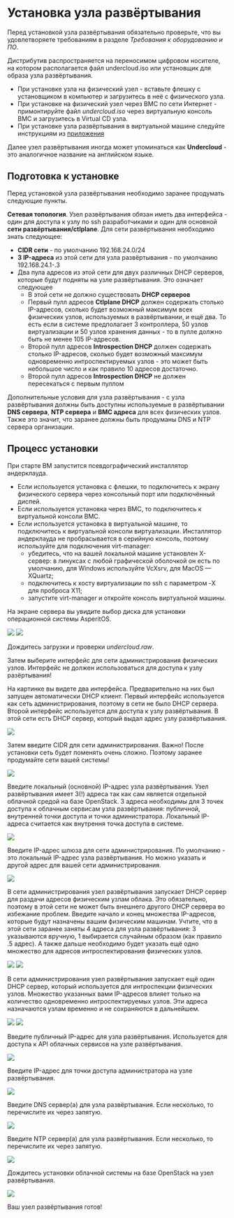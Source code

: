 # Установка узла развёртывания

Перед установкой узла развёртывания обязательно проверьте, что вы удовлетворяете требованиям в разделе _Требования к оборудованию и ПО_.

Дистрибутив распространяется на переносимом цифровом носителе, на котором располагается файл undercloud.iso или установщик для образа узла развёртывания. 

* При установке узла на физический узел - вставьте флешку с установщиком в компьютер и загрузитесь в неё с физического узла. 
* При установке на физический узел через BMC по сети Интернет - примонтируйте файл _undercloud.iso_ через виртуальную консоль BMC и загрузитесь в Virtual CD узла. 
* При установке узла развёртывания в виртуальной машине следуйте инструкциям из [приложения](../misc/undercloud-vm)

Далее узел развёртывания иногда может упоминаться как **Undercloud** - это аналогичное название на английском языке.  

## Подготовка к установке 

Перед установкой узла развёртывания необходимо заранее продумать следующие пункты. 

**Сетевая топология**. Узел развёртывания обязан иметь два интерфейса - один для доступа к узлу по ssh разработчиками 
и один для основной **сети развёртывания/ctlplane**.  Для сети развёртывания необходимо знать следующее: 
* **CIDR сети** - по умолчанию 192.168.24.0/24
* **3 IP-адреса** из этой сети для узла развёртывания - по умолчанию 192.168.24.1-.3
* Два пула адресов из этой сети для двух различных DHCP серверов, которые будут подняты на узле развёртывания. Это означает следующее
  * В этой сети не должно существовать **DHCP серверов**
  * Первый пулл адресов **Ctlplane DHCP** должен содержать столько IP-адресов, сколько будет возможный максимум всех физических узлов, используемых в развёртывании, и ещё два. То есть если в системе предполагает 3 контроллера, 50 узлов виртуализации и 50 узлов хранения данных - то в пулле должно быть не менее 105 IP-адресов.
  * Второй пулл адресов **Introspection DHCP** должен содержать столько IP-адресов, сколько будет возможный максимум одновременно интроспектируемых узлов - это может быть небольшое число и как правило 10 адресов достаточно. 
  * Второй пулл адресов **Introspection DHCP** не должен пересекаться с первым пуллом

Дополнительные условия для узла развёртывания - с узла развёртывания должны быть доступны используемые в развёртывании **DNS сервера**, **NTP сервера** и **BMC адреса** для всех физических узлов. 
Также это значит, что заранее должны быть продуманы DNS и NTP сервера организации. 

## Процесс установки 

При старте ВМ запустится псевдографический инсталлятор андерклауда.

* Если используется установка с флешки, то подключитесь к экрану физического сервера через консольный порт или подключённый диспей. 
* Если используется установка через BMC, то подключитесь к виртуальной консоли BMC.
* Если используется установка в виртуальной машине, то подключитесь к виртуальной консоли виртуализации. Инсталлятор андерклауда не пробрасывается в серийную консоль, поэтому используйте для подключения virt-manager:
    * убедитесь, что на вашей локальной машине установлен X-сервер: в линуксах с любой графической оболочкой он есть по умолчанию, для Windows используйте VcXsrv, для MacOS — XQuartz;
    * подключитесь к хосту виртуализации по ssh с параметром -X для проброса X11;
    * запустите virt-manager и откройте консоль виртуальной машины.

На экране сервера вы увидите выбор диска для установки операционной системы AsperitOS. 

![](../../../images/undercloud-1.png)
![](../../../images/undercloud-2.png)

Дождитесь загрузки и проверки _undercloud.raw_. 

Затем выберите интерфейс для сети администрирования физических узлов. 
Интерфейс не должен использоваться для доступа к узлу разёртывания!  

На картинке вы видете два интерфейса. 
Предварительно на них был запущен автоматически DHCP клиент.
Первый интерфейс используется как сеть администрирования, поэтому в сети не было DHCP сервера. 
Второй интерфейс используется для доступа к узлу развёртывания. В этой сети есть DHCP сервер, который выдал адрес узлу развёртывания.

![](../../../images/undercloud-3.png)

Затем введите CIDR для сети администрирования. Важно! После установки сеть будет поменять очень сложно. Поэтому заранее продумайте сети вашей системы!

![](../../../images/undercloud-4.png)

Введите локальный (основной) IP-адрес узла развёртывания. 
Узел развёртывания имеет 3(!) адреса так как сам является отдельной облачной средой на базе OpenStack. 
3 адреса необходимы для 3 точек доступа к облачным сервисам узла развёртывания: публичной, внутренней точки доступа и точки администратора. 
Локальный IP-адреса считается как внутрення точка доступа в системе.

![](../../../images/undercloud-5.png)

Введите IP-адрес шлюза для сети администрирования. По умолчанию - это локальный IP-адрес узла развёртывания. 
Но можно указать и другой адрес для вашей сети администрирования.

![](../../../images/undercloud-6.png)

В сети администрирования узел развёртывания запускает DHCP сервер для раздачи адресов физическим узлам облака. 
Это обязательно, поэтому в этой сети не может быть внешнего другого DHCP сервера во избежание проблем. 
Введите начало и конец множества IP-адресов, которые будут назначены вашим физическим машинам. 
Учтите, что в этой сети заранее заняты 4 адреса для узла развёртывания: 3 указываются вручную, 1 выбирается случайным образом (как правило .5 адрес). 
А также дальше необходимо будет указать ещё одно множество для адресов интроспектирования физических узлов.  

![](../../../images/undercloud-7.png)
![](../../../images/undercloud-8.png)

В сети администрирования узел развёртывания запускает ещё один DHCP сервер, который используется для интроспекции физических узлов. 
Множество указанных вами IP-адресов влияет только на количество одновременно интроспектируемых узлов. 
Эти адреса назначаются узлам временно и не сохраняются в дальнейшем. 

![](../../../images/undercloud-9.png)
![](../../../images/undercloud-10.png)

Введите публичный IP-адрес для узла развёртывания. Используется для доступа к API облачных сервисов на узле развёртывания. 

![](../../../images/undercloud-11.png)

Введите IP-адрес для точки доступа администратора на узле развёртывания. 

![](../../../images/undercloud-12.png)

Введите DNS сервер(а) для узла развёртывания. Если несколько, то перечислите их через запятую. 

![](../../../images/undercloud-13.png)

Введите NTP сервер(а) для узла развёртывания. Если несколько, то перечислите их через запятую. 

![](../../../images/undercloud-14.png)

Дождитесь установки облачной системы на базе OpenStack на узел развёртывания. 

![](../../../images/undercloud-16.png)

Ваш узел развёртывания готов!